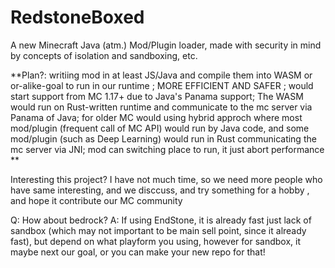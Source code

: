 # RedstoneBoxed
A new Minecraft Java (atm.) Mod/Plugin loader, made with security in mind by concepts of isolation and sandboxing, etc.

**Plan?: writiing mod in at least JS/Java and compile them into WASM or or-alike-goal to run in our runtime ; MORE EFFICIENT AND SAFER ; would start support from MC 1.17+ due to Java's Panama support; The WASM would run on Rust-written runtime and communicate to the mc server via Panama of Java; for older MC would using hybrid approch where most mod/plugin (frequent call of MC API) would run by Java code, and some mod/plugin (such as Deep Learning) would run in Rust communicating the mc server via JNI; mod can switching place to run, it just abort performance **

Interesting this project? I have not much time, so we need more people who have same interesting, and we disccuss, and try something for a hobby , and hope it contribute our MC community 

Q: How about bedrock?
A: If using EndStone, it is already fast just lack of sandbox (which may not important to be main sell point, since it already fast), but depend on what playform you using, however for sandbox, it maybe next our goal, or you can make your new repo for that!
